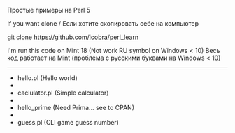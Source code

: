 Простые примеры на Perl 5


If you want clone / Если хотите скопировать себе на компьютер

git clone https://github.com/icobra/perl_learn

I'm run this code on Mint 18 (Not work RU symbol on Windows < 10)
Весь код работает на Mint (проблема с русскими буквами на  Windows < 10)


----
   - hello.pl (Hello world) 
   - 
   - caclulator.pl (Simple calculator)
   -
   - hello_prime (Need Prima... see to CPAN)
   -
   - guess.pl (CLI game guess number)
